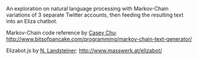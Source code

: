 An exploration on natural language processing with Markov-Chain variations of 3 separate Twitter accounts, then feeding the resulting text into an Eliza chatbot.

Markov-Chain code reference by <a href="https://github.com/bitsofpancake">Casey Chu</a>: <a href="http://www.bitsofpancake.com/programming/markov-chain-text-generator/">http://www.bitsofpancake.com/programming/markov-chain-text-generator/</a>

Elizabot.js by <a href="http://www.masswerk.at/">N. Landsteiner</a>: <a href="http://www.masswerk.at/elizabot/">http://www.masswerk.at/elizabot/</a>